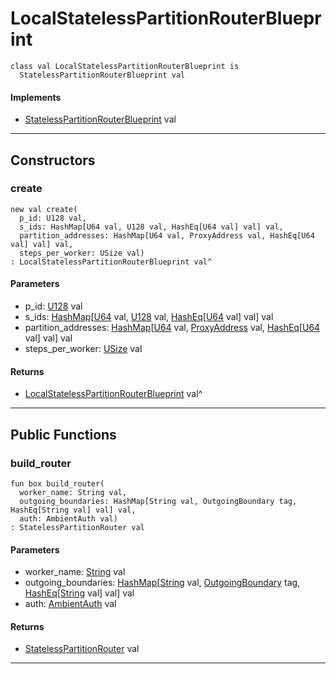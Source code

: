 # LocalStatelessPartitionRouterBlueprint

```pony
class val LocalStatelessPartitionRouterBlueprint is
  StatelessPartitionRouterBlueprint val
```

#### Implements

* [StatelessPartitionRouterBlueprint](wallaroo-core-topology-StatelessPartitionRouterBlueprint) val

---

## Constructors

### create

```pony
new val create(
  p_id: U128 val,
  s_ids: HashMap[U64 val, U128 val, HashEq[U64 val] val] val,
  partition_addresses: HashMap[U64 val, ProxyAddress val, HashEq[U64 val] val] val,
  steps_per_worker: USize val)
: LocalStatelessPartitionRouterBlueprint val^
```
#### Parameters

*   p_id: [U128](builtin-U128) val
*   s_ids: [HashMap](collections-HashMap)\[[U64](builtin-U64) val, [U128](builtin-U128) val, [HashEq](collections-HashEq)\[[U64](builtin-U64) val\] val\] val
*   partition_addresses: [HashMap](collections-HashMap)\[[U64](builtin-U64) val, [ProxyAddress](wallaroo-core-topology-ProxyAddress) val, [HashEq](collections-HashEq)\[[U64](builtin-U64) val\] val\] val
*   steps_per_worker: [USize](builtin-USize) val

#### Returns

* [LocalStatelessPartitionRouterBlueprint](wallaroo-core-topology-LocalStatelessPartitionRouterBlueprint) val^

---

## Public Functions

### build_router

```pony
fun box build_router(
  worker_name: String val,
  outgoing_boundaries: HashMap[String val, OutgoingBoundary tag, HashEq[String val] val] val,
  auth: AmbientAuth val)
: StatelessPartitionRouter val
```
#### Parameters

*   worker_name: [String](builtin-String) val
*   outgoing_boundaries: [HashMap](collections-HashMap)\[[String](builtin-String) val, [OutgoingBoundary](wallaroo-core-boundary-OutgoingBoundary) tag, [HashEq](collections-HashEq)\[[String](builtin-String) val\] val\] val
*   auth: [AmbientAuth](builtin-AmbientAuth) val

#### Returns

* [StatelessPartitionRouter](wallaroo-core-topology-StatelessPartitionRouter) val

---

